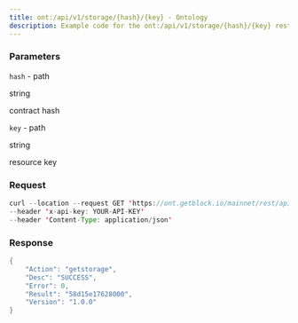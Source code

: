 ```yaml
---
title: ont:/api/v1/storage/{hash}/{key} - Ontology
description: Example code for the ont:/api/v1/storage/{hash}/{key} rest method. Сomplete guide on how to use ont:/api/v1/storage/{hash}/{key} rest in GetBlock.io Web3 documentation.
---
```


### Parameters


`hash` - path

string

contract hash

`key` - path

string

resource key

### Request

``` java
curl --location --request GET 'https://ont.getblock.io/mainnet/rest/api/v1/storage/0144587c1094f6929ed7362d6328cffff4fb4da2/4587c1094f6' 
--header 'x-api-key: YOUR-API-KEY' 
--header 'Content-Type: application/json' 
```

###  Response

``` java
{
    "Action": "getstorage",
    "Desc": "SUCCESS",
    "Error": 0,
    "Result": "58d15e17628000",
    "Version": "1.0.0"
}
```

